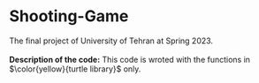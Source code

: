 # Shooting-Game
The final project of University of Tehran at Spring 2023.</br></br>
<b>Description of the code:</b>
This code is wroted with the functions in $\color{yellow}{turtle library}$ only.
